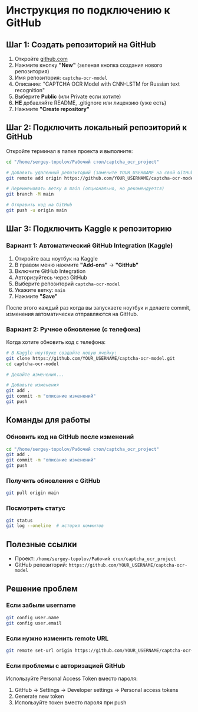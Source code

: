 # Инструкция по подключению к GitHub

## Шаг 1: Создать репозиторий на GitHub

1. Откройте [github.com](https://github.com)
2. Нажмите кнопку **"New"** (зеленая кнопка создания нового репозитория)
3. Имя репозитория: `captcha-ocr-model`
4. Описание: "CAPTCHA OCR Model with CNN-LSTM for Russian text recognition"
5. Выберите **Public** (или Private если хотите)
6. **НЕ** добавляйте README, .gitignore или лицензию (уже есть)
7. Нажмите **"Create repository"**

## Шаг 2: Подключить локальный репозиторий к GitHub

Откройте терминал в папке проекта и выполните:

```bash
cd "/home/sergey-topolov/Рабочий стол/captcha_ocr_project"

# Добавить удаленный репозиторий (замените YOUR_USERNAME на свой GitHub username)
git remote add origin https://github.com/YOUR_USERNAME/captcha-ocr-model.git

# Переименовать ветку в main (опционально, но рекомендуется)
git branch -M main

# Отправить код на GitHub
git push -u origin main
```

## Шаг 3: Подключить Kaggle к репозиторию

### Вариант 1: Автоматический GitHub Integration (Kaggle)

1. Откройте ваш ноутбук на Kaggle
2. В правом меню нажмите **"Add-ons"** → **"GitHub"**
3. Включите GitHub Integration
4. Авторизуйтесь через GitHub
5. Выберите репозиторий `captcha-ocr-model`
6. Укажите ветку: `main`
7. Нажмите **"Save"**

После этого каждый раз когда вы запускаете ноутбук и делаете commit, изменения автоматически отправляются на GitHub.

### Вариант 2: Ручное обновление (с телефона)

Когда хотите обновить код с телефона:

```bash
# В Kaggle ноутбуке создайте новую ячейку:
git clone https://github.com/YOUR_USERNAME/captcha-ocr-model.git
cd captcha-ocr-model

# Делайте изменения...

# Добавьте изменения
git add .
git commit -m "описание изменений"
git push
```

## Команды для работы

### Обновить код на GitHub после изменений

```bash
cd "/home/sergey-topolov/Рабочий стол/captcha_ocr_project"
git add .
git commit -m "описание изменений"
git push
```

### Получить обновления с GitHub

```bash
git pull origin main
```

### Посмотреть статус

```bash
git status
git log --oneline  # история коммитов
```

## Полезные ссылки

- Проект: `/home/sergey-topolov/Рабочий стол/captcha_ocr_project`
- GitHub репозиторий: `https://github.com/YOUR_USERNAME/captcha-ocr-model`

## Решение проблем

### Если забыли username

```bash
git config user.name
git config user.email
```

### Если нужно изменить remote URL

```bash
git remote set-url origin https://github.com/YOUR_USERNAME/captcha-ocr-model.git
```

### Если проблемы с авторизацией GitHub

Используйте Personal Access Token вместо пароля:
1. GitHub → Settings → Developer settings → Personal access tokens
2. Generate new token
3. Используйте токен вместо пароля при push
